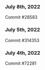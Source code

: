 ### July 8th, 2022

Commit #28583

### July 5th, 2022

Commit #314353


### July 4th, 2022

Commit #72281
